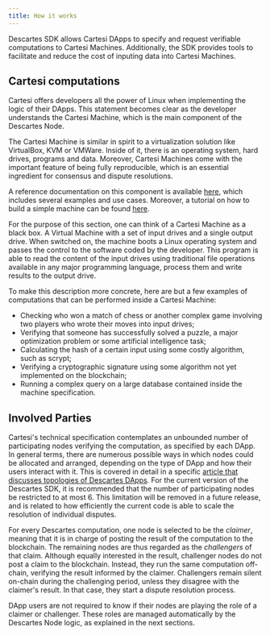 ```yaml
---
title: How it works
---
```


Descartes SDK allows Cartesi DApps to specify and request verifiable computations to Cartesi Machines. Additionally, the SDK provides tools to facilitate and reduce the cost of inputing data into Cartesi Machines.

## Cartesi computations

Cartesi offers developers all the power of Linux when implementing the logic of their DApps. This statement becomes clear as the developer understands the Cartesi Machine, which is the main component of the Descartes Node.

The Cartesi Machine is similar in spirit to a virtualization solution like VirtualBox, KVM or VMWare. Inside of it, there is an operating system, hard drives, programs and data. Moreover, Cartesi Machines come with the important feature of being fully reproducible, which is an essential ingredient for consensus and dispute resolutions.

A reference documentation on this component is available [here](../machine/overview/), which includes several examples and use cases. Moreover, a tutorial on how to build a simple machine can be found [here](../tutorials/helloworld/cartesi-machine/).

For the purpose of this section, one can think of a Cartesi Machine as a black box. A Virtual Machine with a set of input drives and a single output drive. When switched on, the machine boots a Linux operating system and passes the control to the software coded by the developer. This program is able to read the content of the input drives using traditional file operations available in any major programming language, process them and write results to the output drive.

To make this description more concrete, here are but a few examples of computations that can be performed inside a Cartesi Machine:
- Checking who won a match of chess or another complex game involving two players who wrote their moves into input drives;
- Verifying that someone has successfully solved a puzzle, a major optimization problem or some artificial intelligence task;
- Calculating the hash of a certain input using some costly algorithm, such as scrypt;
- Verifying a cryptographic signature using some algorithm not yet implemented on the blockchain;
- Running a complex query on a large database contained inside the machine specification.


## Involved Parties

Cartesi's technical specification contemplates an unbounded number of participating nodes verifying the computation, as specified by each DApp. In general terms, there are numerous possible ways in which nodes could be allocated and arranged, depending on the type of DApp and how their users interact with it. This is covered in detail in a specific [article that discusses topologies of Descartes DApps](https://medium.com/cartesi/topologies-of-descartes-dapps-439370973c4a). For the current version of the Descartes SDK, it is recommended that the number of participating nodes be restricted to at most 6. This limitation will be removed in a future release, and is related to how efficiently the current code is able to scale the resolution of individual disputes.

For every Descartes computation, one node is selected to be the *claimer*, meaning that it is in charge of posting the result of the computation to the blockchain. The remaining nodes are thus regarded as the *challengers* of that claim. Although equally interested in the result, challenger nodes do not post a claim to the blockchain. Instead, they run the same computation off-chain, verifying the result informed by the claimer. Challengers remain silent on-chain during the challenging period, unless they disagree with the claimer's result. In that case, they start a dispute resolution process.

DApp users are not required to know if their nodes are playing the role of a claimer or challenger. These roles are managed automatically by the Descartes Node logic, as explained in the next sections.

